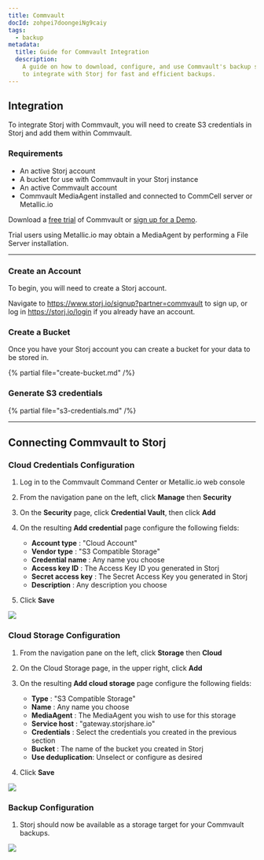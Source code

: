 ```yaml
---
title: Commvault
docId: zohpei7doongeiNg9caiy
tags:
  - backup
metadata:
  title: Guide for Commvault Integration
  description:
    A guide on how to download, configure, and use Commvault's backup solutions
    to integrate with Storj for fast and efficient backups.
---
```


## Integration

To integrate Storj with Commvault, you will need to create S3 credentials in Storj and add them within Commvault.

### Requirements

- An active Storj account
- A bucket for use with Commvault in your Storj instance
- An active Commvault account
- Commvault MediaAgent installed and connected to CommCell server or Metallic.io


Download a [free trial](https://www.commvault.com/free-trial-form) of Commvault or [sign up for a Demo](https://www.commvault.com/request-demo).

Trial users using Metallic.io may obtain a MediaAgent by performing a File Server installation.

---

### Create an Account

To begin, you will need to create a Storj account.

Navigate to <https://www.storj.io/signup?partner=commvault> to sign up, or log in <https://storj.io/login> if you already have an account.

### Create a Bucket

Once you have your Storj account you can create a bucket for your data to be stored in.

{% partial file="create-bucket.md" /%}

### Generate S3 credentials

{% partial file="s3-credentials.md" /%}

---

## Connecting Commvault to Storj

### Cloud Credentials Configuration

1. Log in to the Commvault Command Center or Metallic.io web console

1. From the navigation pane on the left, click **Manage** then **Security**

1. On the **Security** page, click **Credential Vault**, then click **Add**

1. On the resulting **Add credential** page configure the following fields:
   * **Account type** : "Cloud Account"
   * **Vendor type** : "S3 Compatible Storage"
   * **Credential name** : Any name you choose
   * **Access key ID** : The Access Key ID you generated in Storj
   * **Secret access key** : The Secret Access Key you generated in Storj
   * **Description** : Any description you choose

1.  Click **Save**

![](https://link.storjshare.io/raw/jua7rls6hkx5556qfcmhrqed2tfa/docs/images/Commvault%20add%20credential.png)


### Cloud Storage Configuration

1. From the navigation pane on the left, click **Storage** then **Cloud**

1. On the Cloud Storage page, in the upper right, click **Add** 

1. On the resulting **Add cloud storage** page configure the following fields:
   * **Type** : "S3 Compatible Storage"
   * **Name** : Any name you choose
   * **MediaAgent** : The MediaAgent you wish to use for this storage
   * **Service host** : "gateway.storjshare.io"
   * **Credentials** : Select the credentials you created in the previous section
   * **Bucket** : The name of the bucket you created in Storj
   * **Use deduplication**:  Unselect or configure as desired

1.  Click **Save**

![](https://link.storjshare.io/raw/jua7rls6hkx5556qfcmhrqed2tfa/docs/images/Commvault%20add%20cloud%20storage.png)


### Backup Configuration

1.  Storj should now be available as a storage target for your Commvault backups.

![](https://link.storjshare.io/raw/jua7rls6hkx5556qfcmhrqed2tfa/docs/images/Commvault%20storage%20location.png)